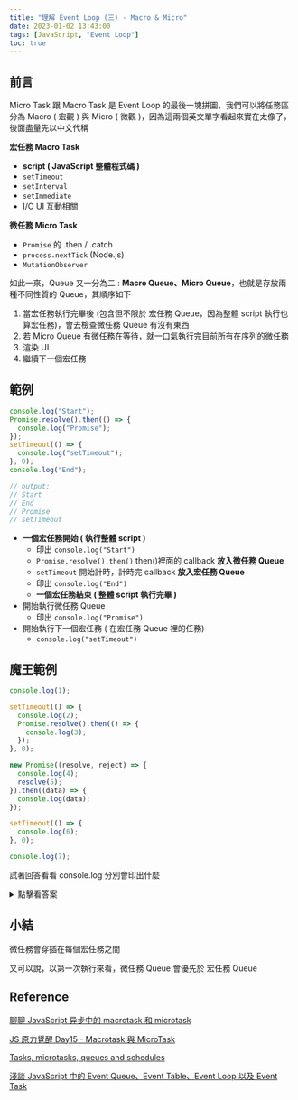 ```yaml
---
title: "理解 Event Loop (三) - Macro & Micro"
date: 2023-01-02 13:43:00
tags: [JavaScript, "Event Loop"]
toc: true
---
```


## 前言

Micro Task 跟 Macro Task 是 Event Loop 的最後一塊拼圖，我們可以將任務區分為 Macro ( 宏觀 ) 與 Micro ( 微觀 )，因為這兩個英文單字看起來實在太像了，後面盡量先以中文代稱

**宏任務 Macro Task**

- **script ( JavaScript 整體程式碼 )**
- `setTimeout`
- `setInterval`
- `setImmediate`
- I/O UI 互動相關

**微任務 Micro Task**

- `Promise` 的 .then / .catch
- `process.nextTick` (Node.js)
- `MutationObserver`

如此一來，Queue 又一分為二 : **Macro Queue、Micro Queue**，也就是存放兩種不同性質的 Queue，其順序如下

1. 當宏任務執行完畢後 (包含但不限於 宏任務 Queue，因為整體 script 執行也算宏任務)，會去檢查微任務 Queue 有沒有東西
2. 若 Micro Queue 有微任務在等待，就一口氣執行完目前所有在序列的微任務
3. 渲染 UI
4. 繼續下一個宏任務

## 範例

```js
console.log("Start");
Promise.resolve().then(() => {
  console.log("Promise");
});
setTimeout(() => {
  console.log("setTimeout");
}, 0);
console.log("End");

// output:
// Start
// End
// Promise
// setTimeout
```

- **一個宏任務開始 ( 執行整體 script )**
  - 印出 `console.log("Start")`
  - `Promise.resolve().then()` then()裡面的 callback **放入微任務 Queue**
  - `setTimeout` 開始計時，計時完 callback **放入宏任務 Queue**
  - 印出 `console.log("End")`
  - **一個宏任務結束 ( 整體 script 執行完畢 )**
- 開始執行微任務 Queue
  - 印出 `console.log("Promise")`
- 開始執行下一個宏任務 ( 在宏任務 Queue 裡的任務)
  - `console.log("setTimeout")`

## 魔王範例

```js
console.log(1);

setTimeout(() => {
  console.log(2);
  Promise.resolve().then(() => {
    console.log(3);
  });
}, 0);

new Promise((resolve, reject) => {
  console.log(4);
  resolve(5);
}).then((data) => {
  console.log(data);
});

setTimeout(() => {
  console.log(6);
}, 0);

console.log(7);
```

試著回答看看 console.log 分別會印出什麼

<details>
  <summary>點擊看答案</summary>
  <div>
    1 -> 4 -> 7 -> 5 -> 2 -> 3 -> 6
  </div>
</details>

## 小結

微任務會穿插在每個宏任務之間

又可以說，以第一次執行來看，微任務 Queue 會優先於 宏任務 Queue

## Reference

[聊聊 JavaScript 异步中的 macrotask 和 microtask](https://www.cnblogs.com/wonyun/p/11510848.html)

[JS 原力覺醒 Day15 - Macrotask 與 MicroTask](https://ithelp.ithome.com.tw/articles/10222737)

[Tasks, microtasks, queues and schedules](https://jakearchibald.com/2015/tasks-microtasks-queues-and-schedules/)

[淺談 JavaScript 中的 Event Queue、Event Table、Event Loop 以及 Event Task](https://israynotarray.com/JavaScript/20211116/1549480598/)
